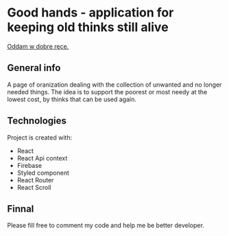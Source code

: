 # Good hands - application for keeping old thinks still alive

[Oddam w dobre ręce.](http://www.aquathlonwroclaw.pl/aquathlon.html)

## General info
A page of oranization dealing with the collection of unwanted and no longer needed things. 
The idea is to support the poorest or most needy at the lowest cost, by thinks that can be used again. 

## Technologies
Project is created with:
* React
* React Api context
* Firebase
* Styled component
* React Router
* React Scroll

## Finnal
Please fill free to comment my code and help me be better developer.